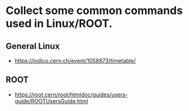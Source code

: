 # Collect some common commands used in Linux/ROOT.
## General Linux
- https://indico.cern.ch/event/1058873/timetable/ 
## ROOT
- https://root.cern/root/htmldoc/guides/users-guide/ROOTUsersGuide.html
